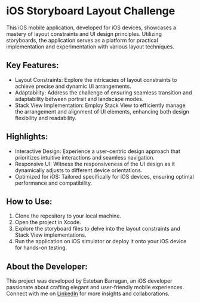 # iOS Storyboard Layout Challenge
This iOS mobile application, developed for iOS devices, showcases a mastery of layout constraints and UI design principles. Utilizing storyboards, the application serves as a platform for practical implementation and experimentation with various layout techniques.

## Key Features:
- Layout Constraints: Explore the intricacies of layout constraints to achieve precise and dynamic UI arrangements.
- Adaptability: Address the challenge of ensuring seamless transition and adaptability between portrait and landscape modes.
- Stack View Implementation: Employ Stack View to efficiently manage the arrangement and alignment of UI elements, enhancing both design flexibility and readability.
## Highlights:
- Interactive Design: Experience a user-centric design approach that prioritizes intuitive interactions and seamless navigation.
- Responsive UI: Witness the responsiveness of the UI design as it dynamically adjusts to different device orientations.
- Optimized for iOS: Tailored specifically for iOS devices, ensuring optimal performance and compatibility.
## How to Use:
1. Clone the repository to your local machine.
2. Open the project in Xcode.
3. Explore the storyboard files to delve into the layout constraints and Stack View implementations.
4. Run the application on iOS simulator or deploy it onto your iOS device for hands-on testing.

## About the Developer:
This project was developed by Esteban Barragan, an iOS developer passionate about crafting elegant and user-friendly mobile experiences. Connect with me on [LinkedIn](https://www.linkedin.com/in/barraganesteban/) for more insights and collaborations.
